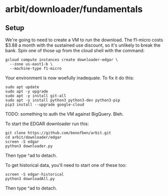 # arbit/downloader/fundamentals

## Setup

We're going to need to create a VM to run the download.  The f1-micro costs $3.88 a month with the sustained use discount, so it's unlikely to break the bank.  Spin one of those up from the cloud shell with the command:

    gcloud compute instances create downloader-edgar \
      --zone us-east1-b \
      --machine-type f1-micro

Your environment is now woefully inadequate.  To fix it do this:

    sudo apt update
    sudo apt -y upgrade
    sudo apt -y install git-all
    sudo apt -y install python3 python3-dev python3-pip
    pip3 install --upgrade google-cloud

TODO: something to auth the VM against BigQuery.  Bleh.

To start the EDGAR downloader run this:

    git clone https://github.com/benofben/arbit.git
    cd arbit/downloader/edgar
    screen -S edgar
    python3 downloader.py

Then type ^ad to detach.

To get historical data, you'll need to start one of these too:

    screen -S edgar-historical
    python3 downloadAll.py

Then type ^ad to detach.
